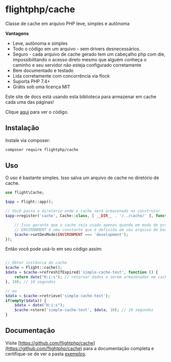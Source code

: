 # flightphp/cache

Classe de cache em arquivo PHP leve, simples e autônoma

**Vantagens** 
- Leve, autônoma e simples
- Todo o código em um arquivo - sem drivers desnecessários.
- Seguro - cada arquivo de cache gerado tem um cabeçalho php com die, impossibilitando o acesso direto mesmo que alguém conheça o caminho e seu servidor não esteja configurado corretamente
- Bem documentado e testado
- Lida corretamente com concorrência via flock
- Suporta PHP 7.4+
- Grátis sob uma licença MIT

Este site de docs está usando esta biblioteca para armazenar em cache cada uma das páginas!

Clique [aqui](https://github.com/flightphp/cache) para ver o código.

## Instalação

Instale via composer:

```bash
composer require flightphp/cache
```

## Uso

O uso é bastante simples. Isso salva um arquivo de cache no diretório de cache.

```php
use flight\Cache;

$app = Flight::app();

// Você passa o diretório onde o cache será armazenado no construtor
$app->register('cache', Cache::class, [ __DIR__ . '/../cache/' ], function(Cache $cache) {

	// Isso garante que o cache seja usado apenas quando em modo de produção
	// ENVIRONMENT é uma constante que é definida em seu arquivo de bootstrap ou em outro lugar em seu app
	$cache->setDevMode(ENVIRONMENT === 'development');
});
```

Então você pode usá-lo em seu código assim:

```php

// Obter instância do cache
$cache = Flight::cache();
$data = $cache->refreshIfExpired('simple-cache-test', function () {
    return date("H:i:s"); // retornar dados a serem armazenados em cache
}, 10); // 10 segundos

// ou
$data = $cache->retrieve('simple-cache-test');
if(empty($data)) {
	$data = date("H:i:s");
	$cache->store('simple-cache-test', $data, 10); // 10 segundos
}
```

## Documentação

Visite [https://github.com/flightphp/cache](https://github.com/flightphp/cache) para a documentação completa e certifique-se de ver a pasta [exemplos](https://github.com/flightphp/cache/tree/master/examples).